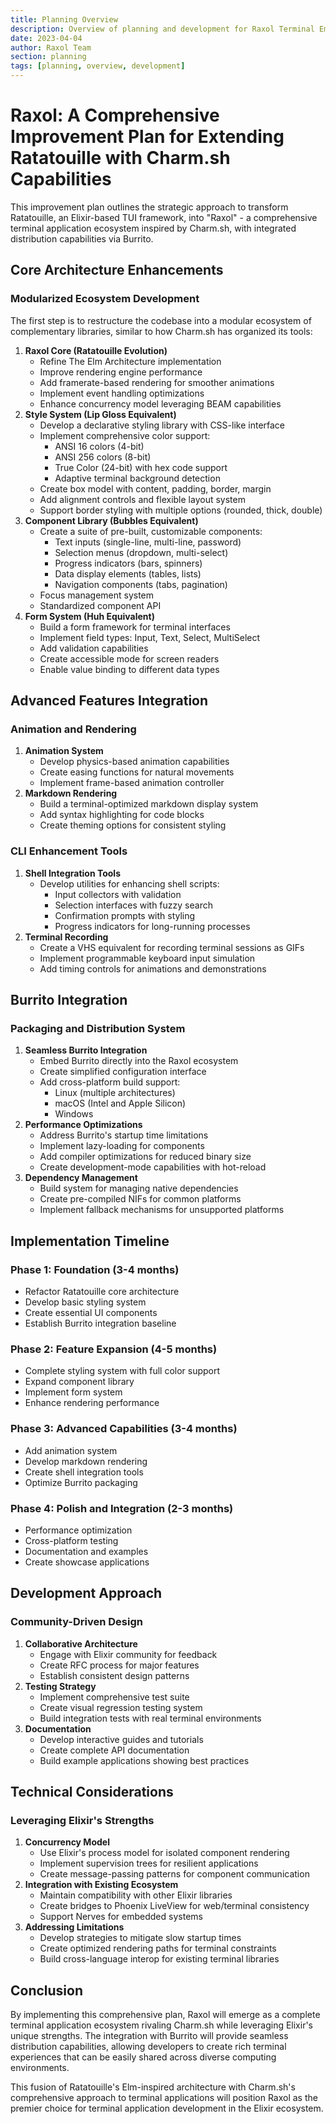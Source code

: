 ```yaml
---
title: Planning Overview
description: Overview of planning and development for Raxol Terminal Emulator
date: 2023-04-04
author: Raxol Team
section: planning
tags: [planning, overview, development]
---
```


# Raxol: A Comprehensive Improvement Plan for Extending Ratatouille with Charm.sh Capabilities

This improvement plan outlines the strategic approach to transform Ratatouille, an Elixir-based TUI framework, into "Raxol" - a comprehensive terminal application ecosystem inspired by Charm.sh, with integrated distribution capabilities via Burrito.

## Core Architecture Enhancements

### Modularized Ecosystem Development

The first step is to restructure the codebase into a modular ecosystem of complementary libraries, similar to how Charm.sh has organized its tools:

1. **Raxol Core (Ratatouille Evolution)**
    - Refine The Elm Architecture implementation
    - Improve rendering engine performance
    - Add framerate-based rendering for smoother animations
    - Implement event handling optimizations
    - Enhance concurrency model leveraging BEAM capabilities
2. **Style System (Lip Gloss Equivalent)**
    - Develop a declarative styling library with CSS-like interface
    - Implement comprehensive color support:
        - ANSI 16 colors (4-bit)
        - ANSI 256 colors (8-bit)
        - True Color (24-bit) with hex code support
        - Adaptive terminal background detection
    - Create box model with content, padding, border, margin
    - Add alignment controls and flexible layout system
    - Support border styling with multiple options (rounded, thick, double)
3. **Component Library (Bubbles Equivalent)**
    - Create a suite of pre-built, customizable components:
        - Text inputs (single-line, multi-line, password)
        - Selection menus (dropdown, multi-select)
        - Progress indicators (bars, spinners)
        - Data display elements (tables, lists)
        - Navigation components (tabs, pagination)
    - Focus management system
    - Standardized component API
4. **Form System (Huh Equivalent)**
    - Build a form framework for terminal interfaces
    - Implement field types: Input, Text, Select, MultiSelect
    - Add validation capabilities
    - Create accessible mode for screen readers
    - Enable value binding to different data types

## Advanced Features Integration

### Animation and Rendering

1. **Animation System**
    - Develop physics-based animation capabilities
    - Create easing functions for natural movements
    - Implement frame-based animation controller
2. **Markdown Rendering**
    - Build a terminal-optimized markdown display system
    - Add syntax highlighting for code blocks
    - Create theming options for consistent styling

### CLI Enhancement Tools

1. **Shell Integration Tools**
    - Develop utilities for enhancing shell scripts:
        - Input collectors with validation
        - Selection interfaces with fuzzy search
        - Confirmation prompts with styling
        - Progress indicators for long-running processes
2. **Terminal Recording**
    - Create a VHS equivalent for recording terminal sessions as GIFs
    - Implement programmable keyboard input simulation
    - Add timing controls for animations and demonstrations

## Burrito Integration

### Packaging and Distribution System

1. **Seamless Burrito Integration**
    - Embed Burrito directly into the Raxol ecosystem
    - Create simplified configuration interface
    - Add cross-platform build support:
        - Linux (multiple architectures)
        - macOS (Intel and Apple Silicon)
        - Windows
2. **Performance Optimizations**
    - Address Burrito's startup time limitations
    - Implement lazy-loading for components
    - Add compiler optimizations for reduced binary size
    - Create development-mode capabilities with hot-reload
3. **Dependency Management**
    - Build system for managing native dependencies
    - Create pre-compiled NIFs for common platforms
    - Implement fallback mechanisms for unsupported platforms

## Implementation Timeline

### Phase 1: Foundation (3-4 months)

- Refactor Ratatouille core architecture
- Develop basic styling system
- Create essential UI components
- Establish Burrito integration baseline


### Phase 2: Feature Expansion (4-5 months)

- Complete styling system with full color support
- Expand component library
- Implement form system
- Enhance rendering performance


### Phase 3: Advanced Capabilities (3-4 months)

- Add animation system
- Develop markdown rendering
- Create shell integration tools
- Optimize Burrito packaging


### Phase 4: Polish and Integration (2-3 months)

- Performance optimization
- Cross-platform testing
- Documentation and examples
- Create showcase applications


## Development Approach

### Community-Driven Design

1. **Collaborative Architecture**
    - Engage with Elixir community for feedback
    - Create RFC process for major features
    - Establish consistent design patterns
2. **Testing Strategy**
    - Implement comprehensive test suite
    - Create visual regression testing system
    - Build integration tests with real terminal environments
3. **Documentation**
    - Develop interactive guides and tutorials
    - Create complete API documentation
    - Build example applications showing best practices

## Technical Considerations

### Leveraging Elixir's Strengths

1. **Concurrency Model**
    - Use Elixir's process model for isolated component rendering
    - Implement supervision trees for resilient applications
    - Create message-passing patterns for component communication
2. **Integration with Existing Ecosystem**
    - Maintain compatibility with other Elixir libraries
    - Create bridges to Phoenix LiveView for web/terminal consistency
    - Support Nerves for embedded systems
3. **Addressing Limitations**
    - Develop strategies to mitigate slow startup times
    - Create optimized rendering paths for terminal constraints
    - Build cross-language interop for existing terminal libraries

## Conclusion

By implementing this comprehensive plan, Raxol will emerge as a complete terminal application ecosystem rivaling Charm.sh while leveraging Elixir's unique strengths. The integration with Burrito will provide seamless distribution capabilities, allowing developers to create rich terminal experiences that can be easily shared across diverse computing environments.

This fusion of Ratatouille's Elm-inspired architecture with Charm.sh's comprehensive approach to terminal applications will position Raxol as the premier choice for terminal application development in the Elixir ecosystem.
